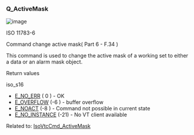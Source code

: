 ### Q\_ActiveMask

![image](https://user-images.githubusercontent.com/69573151/212328886-4d5587f1-b2cd-4e8a-9cbe-0aa55ca1abcf.png)

ISO 11783-6

Command change active mask( Part 6 - F.34 )

This command is used to change the active mask of a working set to either a data or an alarm mask object.

Return values

iso\_s16

*   [E\_NO\_ERR](c/IsoCommonDef) ( 0 ) - OK
*   [E\_OVERFLOW](c/IsoCommonDef.md#E_OVERFLOW) (-6 ) - buffer overflow
*   [E\_NOACT](c/IsoCommonDef#E_NOACT) (-8 ) - Command not possible in current state
*   [E\_NO\_INSTANCE](c/IsoCommonDef#E_NO_INSTANCE) (-21) - No VT client available

Related to: [IsoVtcCmd\_ActiveMask](c/IsoVtcApi#IsoVtcCmd_ActiveMask)

